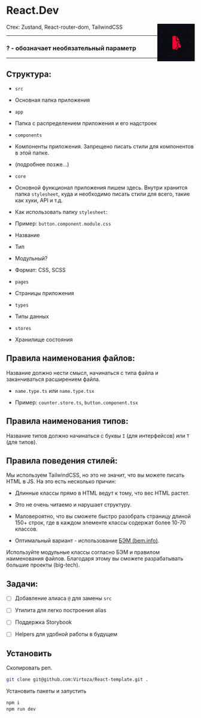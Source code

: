 
# React.Dev



<img  align="right"  width="100"  height="100"  src="./555.png">



Стек: Zustand, React-router-dom, TailwindCSS



---



### <p>? - обозначает необязательный параметр</p>



---



## Структура:



-  `src`

- Основная папка приложения

-  `app`

- Папка с распределением приложения и его надстроек

-  `components`

- Компоненты приложения. Запрещено писать стили для компонентов в этой папке.

- (подробнее позже...)

-  `core`

- Основной функционал приложения пишем здесь. Внутри хранится папка `stylesheet`, куда и необходимо писать стили для всего, такие как хуки, API и т.д.

- Как использовать папку `stylesheet`:

- Пример: `button.component.module.css`

- Название

- Тип

- Модульный?

- Формат: CSS, SCSS

-  `pages`

- Страницы приложения

-  `types`

- Типы данных

-  `stores`

- Хранилище состояния



## Правила наименования файлов:



Название должно нести смысл, начинаться с типа файла и заканчиваться расширением файла.



-  `name.type.ts` или `name.type.tsx`

- Пример: `counter.store.ts`, `button.component.tsx`



## Правила наименования типов:



Название типов должно начинаться с буквы `I` (для интерфейсов) или `T` (для типов).



## Правила поведения стилей:



Мы используем TailwindCSS, но это не значит, что вы можете писать HTML в JS. На это есть несколько причин:



- Длинные классы прямо в HTML ведут к тому, что вес HTML растет.

- Это не очень читаемо и нарушает структуру.

- Маловероятно, что вы сможете быстро разобрать страницу длиной 150+ строк, где в каждом элементе классы содержат более 10-70 классов.

- Оптимальный вариант - использование [БЭМ (bem.info)](https://ru.bem.info/).



Используйте модульные классы согласно БЭМ и правилом наименования файлов. Благодаря этому вы сможете разрабатывать большие проекты (big-tech).




## Задачи:



- [ ] Добавление алиаса `@` для замены `src`

- [ ] Утилита для легко построения alias

- [ ] Поддержка Storybook

- [ ] Helpers для удобной работы в будущем

## Установить

Скопировать реп.
```bash
git clone git@github.com:Virtoza/React-template.git .
```
Установить пакеты и запустить
```bash
npm i
npm run dev
```	